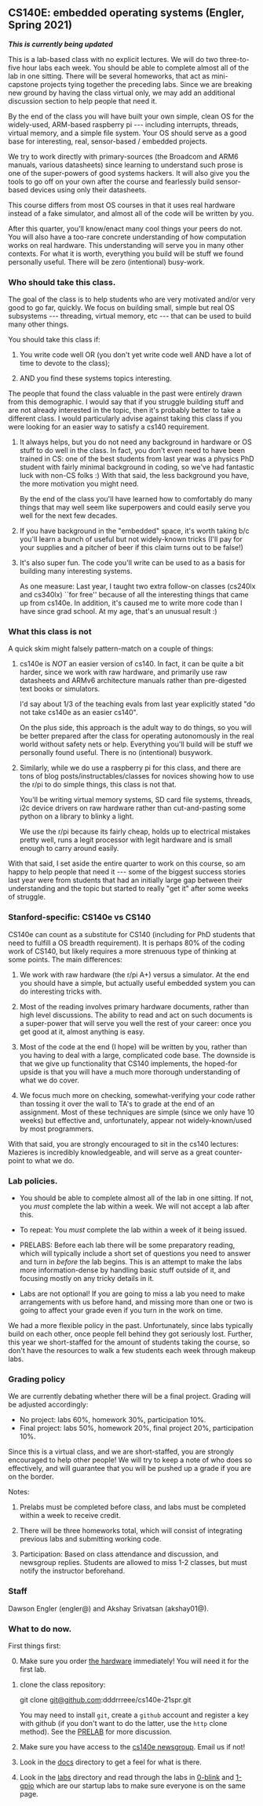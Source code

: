 ## CS140E: embedded operating systems (Engler, Spring 2021)

***This is currently being updated***




This is a lab-based class with no explicit lectures.  We will do two
three-to-five hour labs each week.  You should be able to complete
almost all of the lab in one sitting.  There will be several homeworks,
that act as mini-capstone projects tying together the preceding labs.
Since we are breaking new ground by having the class virtual only,
we may add an additional discussion section to help people that need it.

By the end of the class you will have built your own simple, clean OS
for the widely-used, ARM-based raspberry pi --- including interrupts,
threads, virtual memory, and a simple file system.  Your OS should serve
as a good base for interesting, real, sensor-based / embedded projects.

We try to work directly with primary-sources (the Broadcom and ARM6
manuals, various datasheets) since learning to understand such prose is
one of the super-powers of good systems hackers.  It will also give you
the tools to go off on your own after the course and fearlessly build
sensor-based devices using only their datasheets.

This course differs from most OS courses in that it uses real hardware
instead of a fake simulator, and almost all of the code will be written
by you.

After this quarter, you'll know/enact many cool things your peers do not.
You will also have a too-rare concrete understanding of how computation
works on real hardware.   This understanding will serve you in many other
contexts.  For what it is worth, everything you build will be stuff we
found personally useful.   There will be zero (intentional) busy-work.

### Who should take this class.

The goal of the class is to help students who are very motivated and/or
very good to go far, quickly.  We focus on building small, simple but
real OS subsystems --- threading, virtual memory, etc --- that can be
used to build many other things.

You should take this class if:

   1. You write code well OR (you don't yet write code well AND have
      a lot of time to devote to the class);

   2. AND you find these systems topics interesting.

The people that found the class valuable in the past were entirely drawn
from this demographic.  I would say that if you struggle building stuff
and are not already interested in the topic, then it's probably better
to take a different class.  I would particularly advise against taking
this class if you were looking for an easier way to satisfy a cs140
requirement.

   1. It always helps, but you do not need any background in hardware
      or OS stuff to do well in the class.  In fact, you don't even need
      to have been trained in CS: one of the best students from last year
      was a physics PhD student with fairly minimal background in coding,
      so we've had fantastic luck with non-CS folks :) With that said,
      the less background you have, the more motivation you might need.

      By the end of the class you'll have learned how to comfortably do
      many things that may well seem like superpowers and could easily
      serve you well for the next few decades.

   2. If you have background in the "embedded" space, it's worth taking
      b/c you'll learn a bunch of useful but not widely-known tricks
      (I'll pay for your supplies and a pitcher of beer if this claim
      turns out to be false!)

   3. It's also super fun.   The code you'll write can be used to
      as a basis for building many interesting systems.

      As one measure: Last year, I taught two extra follow-on classes
      (cs240lx and cs340lx) ``for free'' because of all the interesting
      things that came up from cs140e.   In addition, it's caused me
      to write more code than I have since grad school.  At my age,
      that's an unusual result :)


### What this class is not

A quick skim might falsely pattern-match on a couple of things:

   1. cs140e is *NOT* an easier version of cs140.  In fact, it can
      be quite a bit harder, since we work with raw hardware, and
      primarily use raw datasheets and ARMv6 architecture manuals
      rather than pre-digested text books or simulators.

      I'd say about 1/3 of the teaching evals from last year explicitly
      stated "do not take cs140e as an easier cs140".

      On the plus side, this approach is the adult way to do things,
      so you will be better prepared after the class for operating
      autonomously in the real world without safety nets or help.
      Everything you'll build will be stuff we personally found useful.
      There is no (intentional) busywork.

   2. Similarly, while we do use a raspberry pi for this class, and there
      are tons of blog posts/instructables/classes for novices showing
      how to use the r/pi to do simple things, this class is not that.

      You'll be writing virtual memory systems, SD card file systems,
      threads, i2c device drivers on raw hardware rather than
      cut-and-pasting some python on a library to blinky a light.

      We use the r/pi because its fairly cheap, holds up to electrical
      mistakes pretty well, runs a legit processor with legit hardware
      and is small enough to carry around easily.

With that said, I set aside the entire quarter to work on this course,
so am happy to help people that need it --- some of the biggest success
stories last year were from students that had an initially large gap
between their understanding and the topic but started to really "get it"
after some weeks of struggle.

### Stanford-specific: CS140e vs CS140

CS140e can count as a substitute for CS140 (including for PhD students
that need to fulfill a OS breadth requirement).  It is perhaps 80% of
the coding work of CS140, but likely requires a more strenuous type of
thinking at some points.  The main differences:

 1. We work with raw hardware (the r/pi A+) versus a simulator.  At the
    end you should have a simple, but actually useful embedded system
    you can do interesting tricks with.

 2. Most of the reading involves primary hardware documents, rather
    than high level discussions.   The ability to read and act on
    such documents is a super-power that will serve you well the rest of
    your career:  once you get good at it, almost anything is easy.

 3. Most of the code at the end (I hope) will be written by you, rather
    than you having to deal with a large, complicated code base.
    The downside is that we give up functionality that CS140 implements,
    the hoped-for upside is that you will have a much more thorough
    understanding of what we do cover.

 4. We focus much more on checking, somewhat-verifying your code rather
    than tossing it over the wall to TA's to grade at the end of
    an assignment.  Most of these techniques are simple (since we
    only have 10 weeks) but effective and, unfortunately, appear not
    widely-known/used by most programmers.

With that said, you are strongly encouraged to sit in the cs140
lectures: Mazieres is incredibly knowledgeable, and will serve as a
great counter-point to what we do.

### Lab policies.

   - You should be able to complete almost all of the lab in one sitting.
     If not, you *must* complete the lab within a week.  We will not
     accept a lab after this.

   - To repeat: You *must* complete the lab within a week of it being
     issued.

   - PRELABS: Before each lab there will be some preparatory reading,
     which will typically include a short set of questions you need to
     answer and turn in *before* the lab begins.  This is an attempt
     to make the labs more information-dense by handling basic stuff
     outside of it, and focusing mostly on any tricky details in it.

   - Labs are not optional!   If you are going to miss a lab you need
     to make arrangements with us before hand, and missing more than
     one or two is going to affect your grade even if you turn in the
     work on time.

We had a more flexible policy in the past.  Unfortunately, since
labs typically build on each other, once people fell behind they got
seriously lost.  Further, this year we short-staffed for the amount of
students taking the course, so don't have the resources to walk a few
students each week through makeup labs.

### Grading policy

We are currently debating whether there will be a final project.
Grading will be adjusted accordingly:
  - No project: labs 60%, homework 30%, participation 10%.
  - Final project: labs 50%, homework 20%, final project 20%,
    participation 10%.

Since this is a virtual class, and we are short-staffed, you are strongly
encouraged to help other people!    We will try to keep a note of who
does so effectively, and will guarantee that you will be pushed up a
grade if you are on the border.

Notes:
 1. Prelabs must be completed before class, and labs must be completed
    within a week to receive credit.

 2. There will be three homeworks total, which will consist of integrating
    previous labs and submitting working code.

 4. Participation: Based on class attendance and discussion,
    and newsgroup replies. Students are allowed to miss 1-2 classes,
    but must notify the instructor beforehand.

### Staff

Dawson Engler (engler@) and Akshay Srivatsan (akshay01@).

### What to do now.

First things first: 

 0. Make sure you order [the hardware](guides/hardware.md) immediately!
    You will need it for the first lab.

 1. clone the class repository:

       git clone git@github.com:dddrrreee/cs140e-21spr.git

    You may need to install `git`, create a `github` account and register
    a key with github (if you don't want to do the latter, use the
    `http` clone method).  See the [PRELAB](labs/0-blink/PRELAB.md)
    for more discussion.

 2. Make sure you have access to the [cs140e
    newsgroup](https://groups.google.com/g/cs140e-21spr).  Email us
    if not!

 3. Look in the [docs](./docs) directory to get a feel for what is there.

 4. Look in the [labs](labs/README.md) directory and read through the labs in
    [0-blink](./labs/0-blink) and [1-gpio](./labs/1-gpio) which are our
    startup labs to make sure everyone is on the same page.
